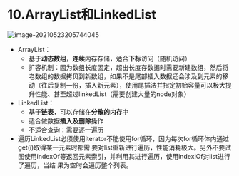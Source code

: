 # 10.ArrayList和LinkedList

![image-20210523205744045](https://raw.githubusercontent.com/TWDH/Leetcode-From-Zero/pictures/img/image-20210523205744045.png)

- ArrayList：
  - 基于**动态数组**，**连续**内存存储，适合**下标**访问（随机访问）
  - 扩容机制：因为数组长度固定，超出长度存数据时需要新建数组，然后将老数组的数据拷贝到新数组，如果不是尾部插入数据还会涉及到元素的移动（往后复制一份，插入新元素），使用尾插法并指定初始容量可以极大提升性能、甚至超过linkedList（需要创建大量的node对象）
- LinkedList：
  - 基于**链表**，可以存储在**分散的内存**中
  - 适合做数据**插入及删除**操作
  - 不适合查询：需要逐一遍历
- 遍历LinkedList必须使用iterator不能使用for循环，因为每次for循环体内通过get(i)取得某一元素时都需
  要对list重新进行遍历，性能消耗极大。另外不要试图使用indexOf等返回元素索引，并利用其进行遍历，使用indexlOf对list进行了遍历，当结
  果为空时会遍历整个列表。